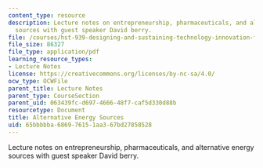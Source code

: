 ```yaml
---
content_type: resource
description: Lecture notes on entrepreneurship, pharmaceuticals, and alternative energy
  sources with guest speaker David berry.
file: /courses/hst-939-designing-and-sustaining-technology-innovation-for-global-health-practice-spring-2008/65bbbbba686976151aa367bd27858528_lecture05.pdf
file_size: 86327
file_type: application/pdf
learning_resource_types:
- Lecture Notes
license: https://creativecommons.org/licenses/by-nc-sa/4.0/
ocw_type: OCWFile
parent_title: Lecture Notes
parent_type: CourseSection
parent_uid: 063439fc-d697-4666-48f7-caf5d330d88b
resourcetype: Document
title: Alternative Energy Sources
uid: 65bbbbba-6869-7615-1aa3-67bd27858528
---
```

Lecture notes on entrepreneurship, pharmaceuticals, and alternative energy sources with guest speaker David berry.